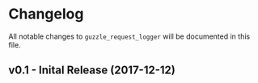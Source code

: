 # Changelog

All notable changes to `guzzle_request_logger` will be documented in this file.

## v0.1 - Inital Release (2017-12-12)
